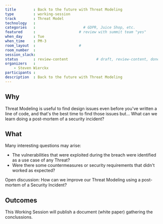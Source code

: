```yaml
---
title        : Back to the future with Threat Modeling
type         : working-session
track        : Threat Model
technology   :
categories   :                      # GDPR, Juice Shop, etc.
featured     :                    # review with summit team "yes"
when_day     : Tue
when_time    : PM-3
room_layout  :                    #
room_number  :
session_slack:
status       : review-content             # draft, review-content, done
organizers   :
    - Steven Wierckx
participants :
description  : Back to the future with Threat Modeling
---
```


## Why

Threat Modeling is useful to find design issues even before you've written a line of code, and that's the  best time to find those issues but... What can we learn doing a post-mortem of a security incident?


## What

Many interesting questions may arise:

 - The vulnerabilities that were exploited during the breach were identified as a use case of any Threat?
 - Were there some countermeasures or security requirements that didn't worked as expected?

Open discussion: How can we improve our Threat Modeling using a post-mortem of a Security Incident?


## Outcomes

This Working Session will publish a document (white paper) gathering the conclussions.
